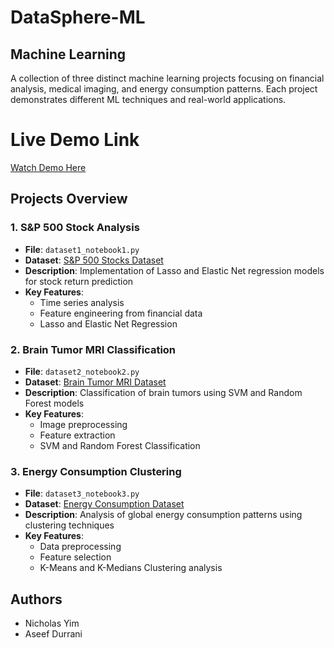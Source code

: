 # **DataSphere-ML**

## Machine Learning

A collection of three distinct machine learning projects focusing on financial analysis, medical imaging, and energy consumption patterns. Each project demonstrates different ML techniques and real-world applications.

# **Live Demo Link**
[Watch Demo Here](https://youtu.be/74mhUgSbNKc)

## Projects Overview

### 1. S&P 500 Stock Analysis
- **File**: `dataset1_notebook1.py`
- **Dataset**: [S&P 500 Stocks Dataset](https://www.kaggle.com/datasets/andrewmvd/sp-500-stocks?select=sp500_companies.csv)
- **Description**: Implementation of Lasso and Elastic Net regression models for stock return prediction
- **Key Features**:
  - Time series analysis
  - Feature engineering from financial data
  - Lasso and Elastic Net Regression

### 2. Brain Tumor MRI Classification
- **File**: `dataset2_notebook2.py`
- **Dataset**: [Brain Tumor MRI Dataset](https://www.kaggle.com/datasets/masoudnickparvar/brain-tumor-mri-dataset/data)
- **Description**: Classification of brain tumors using SVM and Random Forest models
- **Key Features**:
  - Image preprocessing
  - Feature extraction
  - SVM and Random Forest Classification

### 3. Energy Consumption Clustering
- **File**: `dataset3_notebook3.py`
- **Dataset**: [Energy Consumption Dataset](https://www.kaggle.com/datasets/whisperingkahuna/energy-consumption-dataset-by-our-world-in-data)
- **Description**: Analysis of global energy consumption patterns using clustering techniques
- **Key Features**:
  - Data preprocessing
  - Feature selection
  - K-Means and K-Medians Clustering analysis

## Authors
- Nicholas Yim
- Aseef Durrani

